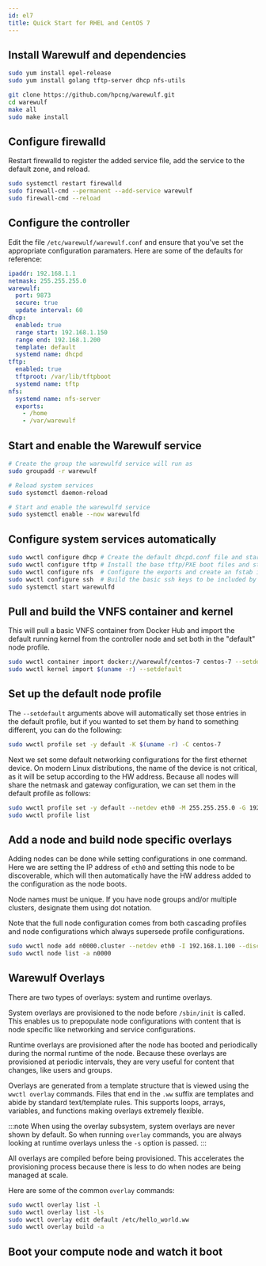 ```yaml
---
id: el7
title: Quick Start for RHEL and CentOS 7
---
```


## Install Warewulf and dependencies

```bash
sudo yum install epel-release
sudo yum install golang tftp-server dhcp nfs-utils

git clone https://github.com/hpcng/warewulf.git
cd warewulf
make all
sudo make install
```

## Configure firewalld

Restart firewalld to register the added service file, add the service to the default zone, and reload.

```bash
sudo systemctl restart firewalld
sudo firewall-cmd --permanent --add-service warewulf
sudo firewall-cmd --reload
```

## Configure the controller

Edit the file `/etc/warewulf/warewulf.conf` and ensure that you've set the appropriate configuration paramaters. Here are some of the defaults for reference:

```yaml
ipaddr: 192.168.1.1
netmask: 255.255.255.0
warewulf:
  port: 9873
  secure: true
  update interval: 60
dhcp:
  enabled: true
  range start: 192.168.1.150
  range end: 192.168.1.200
  template: default
  systemd name: dhcpd
tftp:
  enabled: true
  tftproot: /var/lib/tftpboot
  systemd name: tftp
nfs:
  systemd name: nfs-server
  exports:
    - /home
    - /var/warewulf
```

## Start and enable the Warewulf service

```bash
# Create the group the warewulfd service will run as
sudo groupadd -r warewulf

# Reload system services
sudo systemctl daemon-reload

# Start and enable the warewulfd service
sudo systemctl enable --now warewulfd
```

## Configure system services automatically

```bash
sudo wwctl configure dhcp # Create the default dhcpd.conf file and start/enable service
sudo wwctl configure tftp # Install the base tftp/PXE boot files and start/enable service
sudo wwctl configure nfs  # Configure the exports and create an fstab in the default system overlay
sudo wwctl configure ssh  # Build the basic ssh keys to be included by the default system overlay
sudo systemctl start warewulfd
```

## Pull and build the VNFS container and kernel

This will pull a basic VNFS container from Docker Hub and import the default running kernel from the controller node and set both in the "default" node profile.

```bash
sudo wwctl container import docker://warewulf/centos-7 centos-7 --setdefault
sudo wwctl kernel import $(uname -r) --setdefault
```

## Set up the default node profile

The `--setdefault` arguments above will automatically set those entries in the default profile, but if you wanted to set them by hand to something different, you can do the following:

```bash
sudo wwctl profile set -y default -K $(uname -r) -C centos-7
```

Next we set some default networking configurations for the first ethernet device. On modern Linux distributions, the name of the device is not critical, as it will be setup according to the HW address. Because all nodes will share the netmask and gateway configuration, we can set them in the default profile as follows:

```bash
sudo wwctl profile set -y default --netdev eth0 -M 255.255.255.0 -G 192.168.1.1
sudo wwctl profile list
```

## Add a node and build node specific overlays

Adding nodes can be done while setting configurations in one command. Here we are setting the IP address of `eth0` and setting this node to be discoverable, which will then automatically have the HW address added to the configuration as the node boots.

Node names must be unique. If you have node groups and/or multiple clusters, designate them using dot notation.

Note that the full node configuration comes from both cascading profiles and node configurations which always supersede profile configurations.

```bash
sudo wwctl node add n0000.cluster --netdev eth0 -I 192.168.1.100 --discoverable
sudo wwctl node list -a n0000
```

## Warewulf Overlays

There are two types of overlays: system and runtime overlays.

System overlays are provisioned to the node before `/sbin/init` is called. This enables us to prepopulate node configurations with content that is node specific like networking and service configurations.

Runtime overlays are provisioned after the node has booted and periodically during the normal runtime of the node. Because these overlays are provisioned at periodic intervals, they are very useful for content that changes, like users and groups.

Overlays are generated from a template structure that is viewed using the `wwctl overlay` commands. Files that end in the ``.ww`` suffix are templates and abide by standard text/template rules. This supports loops, arrays, variables, and functions making overlays extremely flexible.

:::note
When using the overlay subsystem, system overlays are never shown by default. So when running `overlay` commands, you are always looking at runtime overlays unless the `-s` option is passed.
:::

All overlays are compiled before being provisioned. This accelerates the provisioning process because there is less to do when nodes are being managed at scale.

Here are some of the common `overlay` commands:

```bash
sudo wwctl overlay list -l
sudo wwctl overlay list -ls
sudo wwctl overlay edit default /etc/hello_world.ww
sudo wwctl overlay build -a
```

## Boot your compute node and watch it boot
